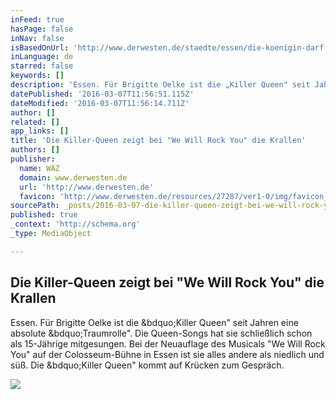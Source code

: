 ```yaml
---
inFeed: true
hasPage: false
inNav: false
isBasedOnUrl: 'http://www.derwesten.de/staedte/essen/die-koenigin-darf-krallen-zeigen-id8000587.html'
inLanguage: de
starred: false
keywords: []
description: 'Essen. Für Brigitte Oelke ist die „Killer Queen" seit Jahren eine absolute „Traumrolle". Die Queen-Songs hat sie schließlich schon als 15-Jährige mitgesungen. Bei der Neuauflage des Musicals "We Will Rock You" auf der Colosseum-Bühne in Essen ist sie alles andere als niedlich und süß. Die „Killer Queen" kommt auf Krücken zum Gespräch.'
datePublished: '2016-03-07T11:56:51.115Z'
dateModified: '2016-03-07T11:56:14.711Z'
author: []
related: []
app_links: []
title: 'Die Killer-Queen zeigt bei "We Will Rock You" die Krallen'
authors: []
publisher:
  name: WAZ
  domain: www.derwesten.de
  url: 'http://www.derwesten.de'
  favicon: 'http://www.derwesten.de/resources/27287/ver1-0/img/favicon_waz.ico'
sourcePath: _posts/2016-03-07-die-killer-queen-zeigt-bei-we-will-rock-you-die-krallen.md
published: true
_context: 'http://schema.org'
_type: MediaObject

---
```

<article style=""><h1>Die Killer-Queen zeigt bei "We Will Rock You" die Krallen</h1><p>Essen. Für Brigitte Oelke ist die &amp;bdquo;Killer Queen" seit Jahren eine absolute &amp;bdquo;Traumrolle". Die Queen-Songs hat sie schließlich schon als 15-Jährige mitgesungen. Bei der Neuauflage des Musicals "We Will Rock You" auf der Colosseum-Bühne in Essen ist sie alles andere als niedlich und süß. Die &amp;bdquo;Killer Queen" kommt auf Krücken zum Gespräch.</p><img src="https://s3-us-west-2.amazonaws.com/the-grid-img/p/eaab9a08b2daaa72aee1e2bbbb9f1e49a3a35c26.jpg" /></article>